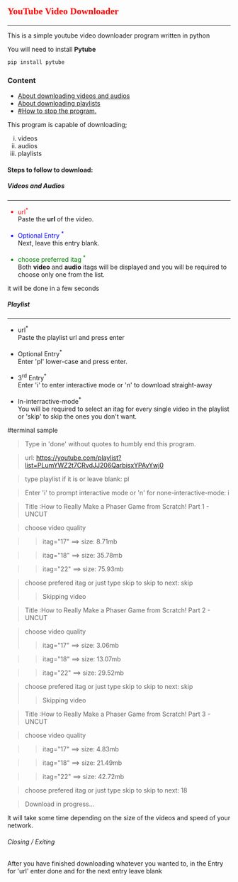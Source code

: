 <h2 style="font-family: Times New Roman; color:red;">YouTube Video Downloader</h2><hr />
<p>This is a simple youtube video downloader program written in python </p>

You will need to install **Pytube**
```python
pip install pytube
```
<h3>Content</h3>
<ul>
    <li><a href="#video">About downloading videos and audios</a></li>
    <li><a href="#playlist">About downloading playlists</a></li>
    <li><a href="#exit">#How to stop the program.</a></li>
</ul>
<p>This program is capable of downloading;</p>
<ol type ='i'>
    <li>videos</li>
    <li>audios</li>
    <li>playlists</li>
</ol>
<h4>Steps to follow to download:</h4>
<h5 id = 'video'>Videos and Audios</h5><hr />
<ul>
    <li style="color:red;">url<sup>*</sup> </li>
    <dt>Paste the <b>url</b> of the video.</dt><br />
    <li style="color:blue">Optional Entry <sup>*</sup> </li>
    <dt>Next, leave this entry blank. </dt><br />
    <li style="color:green;">choose preferred itag <sup>*</sup></li>
    <dt>Both <b>video</b> and <b>audio</b> itags will be displayed and you will be required to choose only one from the list.</dt>
</ul>
<p>it will be done in a few seconds</p>
<h5 id="playlist">Playlist</h5><hr />
<ul>
    <li>url<sup>*</sup></li>
    <dt>Paste the playlist url and press enter</dt><br />
    <li>Optional Entry<sup>*</sup></li>
    <dt>Enter 'pl' lower-case and press enter.</dt><br />
    <li>3<sup>rd</sup> Entry<sup>*</sup></li>
    <dt>Enter 'i' to enter interactive mode or 'n' to download straight-away</dt><br />
    <li>In-interractive-mode<sup>*</sup></li>
    <dt>You will be required to select an itag for every single video in the playlist or 'skip' to skip the ones you don't want.</dt>
</ul>
#terminal sample

>Type in 'done' without quotes to humbly end this program.

>url: https://youtube.com/playlist?list=PLumYWZ2t7CRvdJJ206QarbisxYPAyYwj0

>type playlist if it is or leave blank: pl

>Enter 'i' to prompt interactive mode or 'n' for none-interactive-mode: i

>Title :How to Really Make a Phaser Game from Scratch! Part 1 - UNCUT

>choose video quality

  >>itag="17" ==> size: 8.71mb
  
  >>itag="18" ==> size: 35.78mb
  
  >>itag="22" ==> size: 75.93mb
  
>choose prefered itag or just type skip to skip to next: skip
>>Skipping video

>Title :How to Really Make a Phaser Game from Scratch! Part 2 - UNCUT

>choose video quality
  >>itag="17" ==> size: 3.06mb
  
  >>itag="18" ==> size: 13.07mb
  
  >>itag="22" ==> size: 29.52mb
  
>choose prefered itag or just type skip to skip to next: skip
>>Skipping video

>Title :How to Really Make a Phaser Game from Scratch! Part 3 - UNCUT

>choose video quality

  >>itag="17" ==> size: 4.83mb
  
  >>itag="18" ==> size: 21.49mb
  
  >>itag="22" ==> size: 42.72mb
  
>choose prefered itag or just type skip to skip to next: 18

>Download in progress...

<p>lt will take some time depending on the size of the videos and speed of your network.</p>
<h6 id="exit">Closing / Exiting</h6>
After you have finished downloading whatever you wanted to, in the Entry for 'url' enter done and for the next entry leave blank

